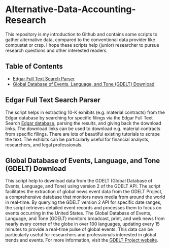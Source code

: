 # Alternative-Data-Accounting-Research

This repository is my introduction to Github and contains some scripts to gather alternative data, compared to the conventional data provider like compustat or crsp. I hope these scripts help (junior) researcher to pursue research questions and other interested readers.

## Table of Contents

- [Edgar Full Text Search Parser](#Edgar-Full-Text-Search-Parser)
- [Global Database of Events, Language, and Tone (GDELT) Download](#Global-Database-of-Events,-Language,-and-Tone-(GDELT)-Download)

## Edgar Full Text Search Parser

The script helps in extracting 10-K exhibits (e.g. material contracts) from the Edgar database by searching for specific filings via the Edgar Full Text Search [Edgar database](https://www.sec.gov/edgar/search/#), parsing the results, and giving back the download links. The download links can be used to download e.g. material contracts from specific filings. There are lots of beautiful existing tutorials to scrape the text. The exhibits can be particularly useful for financial analysts, researchers, and legal professionals. 

## Global Database of Events, Language, and Tone (GDELT) Download

This script help to download data from the GDELT (Global Database of Events, Language, and Tone) using version 2 of the GDELT API. The script facilitates the extraction of global news event data from the GDELT Project, a comprehensive database that monitors news media from around the world in real-time. By querying the GDELT version 2 API for specific date ranges, the script retrieves detailed event records and processes them to focus on events occurring in the United States. The Global Database of Events, Language, and Tone (GDELT) monitors broadcast, print, and web news from nearly every corner of the globe in over 100 languages, updating every 15 minutes to provide a real-time pulse of global events. This data can be particularly useful for researchers and professionals interested in global trends and events. For more information, visit the [GDELT Project website](https://www.gdeltproject.org).

